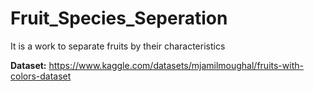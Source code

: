 # Fruit_Species_Seperation
It is a work to separate fruits by their characteristics

**Dataset:** https://www.kaggle.com/datasets/mjamilmoughal/fruits-with-colors-dataset
